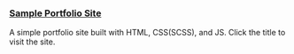 ### [Sample Portfolio Site](https://eokwukwe.github.io/modern-portfolio-site/)

A simple portfolio site built with HTML, CSS(SCSS), and JS.
Click the title to visit the site.
